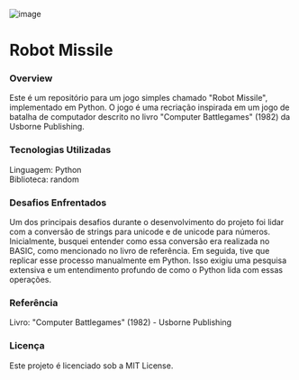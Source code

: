 ![image](https://github.com/ThaynaSantana/Games-Retro-80s-Python/assets/88935936/52400974-d262-48d1-8174-bec193a2b66f)

# Robot Missile
### Overview
Este é um repositório para um jogo simples chamado "Robot Missile", implementado em Python. O jogo é uma recriação inspirada em um jogo de batalha de computador descrito no livro "Computer Battlegames" (1982) da Usborne Publishing.

### Tecnologias Utilizadas
Linguagem: Python<br>
Biblioteca: random<br>

### Desafios Enfrentados
Um dos principais desafios durante o desenvolvimento do projeto foi lidar com a conversão de strings para unicode e de unicode para números. Inicialmente, busquei entender como essa conversão era realizada no BASIC, como mencionado no livro de referência. Em seguida, tive que replicar esse processo manualmente em Python. Isso exigiu uma pesquisa extensiva e um entendimento profundo de como o Python lida com essas operações.

### Referência
Livro: "Computer Battlegames" (1982) - Usborne Publishing<br>

### Licença
Este projeto é licenciado sob a MIT License.
